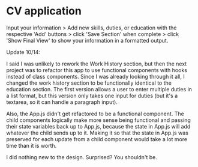 # CV application

Input your information > Add new skills, duties, or education with the respective 'Add' buttons > click 'Save Section' when complete > click 'Show Final View' to show your information in a formatted output.

Update 10/14:

I said I was unlikely to rework the Work History section, but then the next project was to refactor this app to use functional components with hooks instead of class components. Since I was already looking through it all, I changed the work history section to be functionally identical to the education section. The first version allows a user to enter multiple duties in a list format, but this version only takes one input for duties (but it's a textarea, so it can handle a paragraph input). 

Also, the App.js didn't get refactored to be a functional component. The child components logically make more sense being functional and passing their state variables back up to App.js, because the state in App.js will add whatever the child sends up to it. Making it so that the state in App.js was preserved for each update from a child component would take a lot more time than it is worth.

I did nothing new to the design. Surprised? You shouldn't be.
